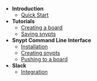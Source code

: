 * __Introduction__
    * [Quick Start](/)
* __Tutorials__    
    * [Creating a board](/)   
    * [Saving snypts](/)   
* __Snypt Command Line Interface__
    * [Installation](/)   
    * [Creating snypts](/) 
    * [Pushing to a board](/) 
* __Slack__
    * [Integration](/)   

